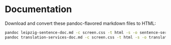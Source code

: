 # Documentation

Download and convert these pandoc-flavored markdown files to HTML:

```bash
pandoc leipzig-sentence-doc.md -c screen.css -t html -s -o sentence-service.html
pandoc translation-services-doc.md -c screen.css -t html -s -o translation-services.html
```
